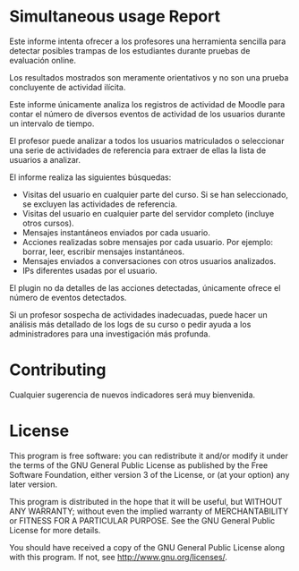 # Simultaneous usage Report #

Este informe intenta ofrecer a los profesores una herramienta sencilla para detectar posibles trampas de los estudiantes durante pruebas de evaluación online.

Los resultados mostrados son meramente orientativos y no son una prueba concluyente de actividad ilícita.

Este informe únicamente analiza los registros de actividad de Moodle para contar el número de diversos eventos de actividad de los usuarios durante un intervalo de tiempo.

El profesor puede analizar a todos los usuarios matriculados o seleccionar una serie de actividades de referencia para extraer de ellas la lista de usuarios a analizar.

El informe realiza las siguientes búsquedas:
- Visitas del usuario en cualquier parte del curso. Si se han seleccionado, se excluyen las actividades de referencia.
- Visitas del usuario en cualquier parte del servidor completo (incluye otros cursos).
- Mensajes instantáneos enviados por cada usuario.
- Acciones realizadas sobre mensajes por cada usuario. Por ejemplo: borrar, leer, escribir mensajes instantáneos.
- Mensajes enviados a conversaciones con otros usuarios analizados.
- IPs diferentes usadas por el usuario.

El plugin no da detalles de las acciones detectadas, únicamente ofrece el número de eventos detectados.

Si un profesor sospecha de actividades inadecuadas, puede hacer un análisis más detallado de los logs de su curso o pedir ayuda a los administradores para una investigación más profunda.

# Contributing #

Cualquier sugerencia de nuevos indicadores será muy bienvenida.

# License #

This program is free software: you can redistribute it and/or modify it under
the terms of the GNU General Public License as published by the Free Software
Foundation, either version 3 of the License, or (at your option) any later
version.

This program is distributed in the hope that it will be useful, but WITHOUT ANY
WARRANTY; without even the implied warranty of MERCHANTABILITY or FITNESS FOR A
PARTICULAR PURPOSE.  See the GNU General Public License for more details.

You should have received a copy of the GNU General Public License along with
this program.  If not, see <http://www.gnu.org/licenses/>.
